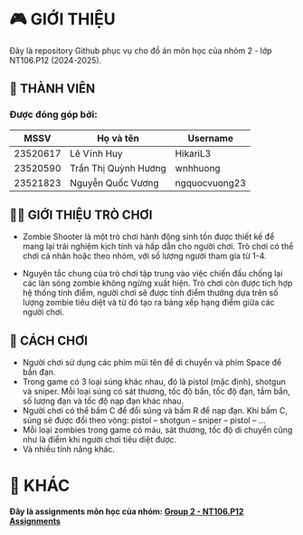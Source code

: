 # 🎮 GIỚI THIỆU

Đây là repository Github phục vụ cho đồ án môn học của nhóm 2 - lớp NT106.P12 (2024-2025).

## 👥 THÀNH VIÊN

### Được đóng góp bởi:

|   MSSV   |       Họ và tên       |    Username   |
|----------|-----------------------|---------------|
| 23520617 | Lê Vĩnh Huy           | HikariL3      |
| 23520590 | Trần Thị Quỳnh Hương  | wnhhuong      |
| 23521823 | Nguyễn Quốc Vương     | ngquocvuong23 |

## 🧟‍♂️ GIỚI THIỆU TRÒ CHƠI

- Zombie Shooter là một trò chơi hành động sinh tồn được thiết kế để mang lại trải nghiệm kịch tính và hấp dẫn cho người chơi. Trò chơi có thể chơi cá nhân hoặc theo nhóm, với số lượng người tham gia từ 1-4.

- Nguyên tắc chung của trò chơi tập trung vào việc chiến đấu chống lại các làn sóng zombie không ngừng xuất hiện. Trò chơi còn được tích hợp hệ thống tính điểm, người chơi sẽ được tính điểm thưởng dựa trên số lượng zombie tiêu diệt và từ đó tạo ra bảng xếp hạng điểm giữa các người chơi.

## 🔧 CÁCH CHƠI

- Người chơi sử dụng các phím mũi tên để di chuyển và phím Space để bắn đạn.
- Trong game có 3 loại súng khác nhau, đó là pistol (mặc định), shotgun và sniper. Mỗi loại súng có sát thương, tốc độ bắn, tốc độ đạn, tầm bắn, số lượng đạn và tốc độ nạp đạn khác nhau.
- Người chơi có thể bấm C để đổi súng và bấm R để nạp đạn. Khi bấm C, súng sẽ được đổi theo vòng: pistol – shotgun – sniper – pistol – …
- Mỗi loại zombies trong game có máu, sát thương, tốc độ di chuyển cũng như là điểm khi người chơi tiêu diệt được.
- Và nhiều tính năng khác.

# 🔗 KHÁC
#### Đây là assignments môn học của nhóm: [Group 2 - NT106.P12 Assignments](https://github.com/HikariL3/Group_2-NT106.P12-Assignments.git)

